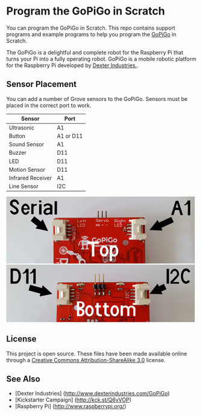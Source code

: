 # Program the GoPiGo in Scratch

You can program the GoPiGo in Scratch.  This repo contains support programs and example programs to help you program the [GoPiGo](http://www.dexterindustries.com/GoPiGo) in Scratch.

The GoPiGo is a delightful and complete robot for the Raspberry Pi that turns your Pi into a fully operating robot.  GoPiGo is a mobile robotic platform for the Raspberry Pi developed by [Dexter Industries.](http://www.dexterindustries.com/GoPiGo).

## Sensor Placement
You can add a number of Grove sensors to the GoPiGo.  Sensors must be placed in the correct port to work.

 	
| Sensor | Port |
| ------------- | ------------- |
| Ultrasonic | A1 |
| Button | A1 or D11 |
| Sound Sensor | A1 |
| Buzzer | D11 |
| LED | D11 |
| Motion Sensor | D11|
| Infrared Receiver	| A1 |
| Line Sensor | I2C |

![Top View of GoPiGo Sensors](GoPiGo_Ports-Top.jpg "Top View of GoPiGo Sensor Ports.")
![Bottom View of GoPiGo Sensors](GoPiGo_Ports-Bottom.jpg "Bottom View of GoPiGo Sensor Ports.")


## License

This project is open source.  These files have been made available online through a [Creative Commons Attribution-ShareAlike 3.0](http://creativecommons.org/licenses/by-sa/3.0/) license.

## See Also

- [Dexter Industries] (http://www.dexterindustries.com/GoPiGo)
- [Kickstarter Campaign] (http://kck.st/Q6vVOP)
- [Raspberry Pi] (http://www.raspberrypi.org/)